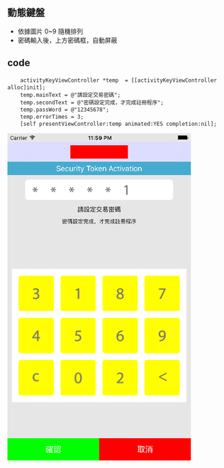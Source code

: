 ## 動態鍵盤

- 依據圖片 0~9 隨機排列
- 密碼輸入後，上方密碼框，自動屏蔽

## code
```
	activityKeyViewController *temp  = [[activityKeyViewController alloc]init];
	temp.mainText = @"請設定交易密碼";
	temp.secondText = @"密碼設定完成，才完成註冊程序";
	temp.passWord = @"12345678";
	temp.errorTimes = 3;
	[self presentViewController:temp animated:YES completion:nil];
```

![img](img.png)